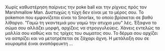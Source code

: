 Χωρίς καθυστέρηση παίρνεις την poke ball και την ρίχνεις πρός τον Marshmallow
Man. Δυστυχώς η τύχη δεν είναι με το μέρος σου. Το pokemon που εμφανίζεται είναι 
το Snorlax, το οποίο βρίσκεται σε βαθύ λίθαργο. "Γαμώ τη γκαντεμιά μου γαμώ την 
ατυχια μου" λές. Έξαφνα το σώμα σου αλλάζει μορφή, αρχίζεις να στρογγυλεύεις. 
Χάνεις εντελώς τα μαλλία σου καθώς και τις τρίχες του σωματος σου. Το δέρμα σου 
αρχίζει να ασπρίζει και να μετατρέπεται σε ζάχαρι άχνη. Η μετάλαξη σου σε 
κουραμπιέ έιναι αναπόφευκτη ...    
